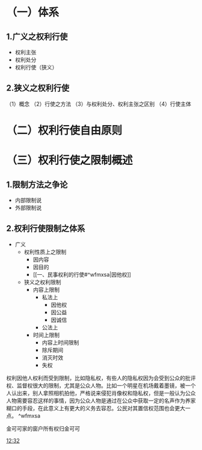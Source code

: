 # （一）体系
## 1.广义之权利行使
- 权利主张
- 权利处分
- 权利行使（狭义）
## 2.狭义之权利行使
（1）概念
（2）行使之方法
（3）与权利处分、权利主张之区别
（4）行使主体
# （二）权利行使自由原则
# （三）权利行使之限制概述
## 1.限制方法之争论
- 内部限制说
- 外部限制说
## 2.权利行使限制之体系
- 广义
	- 权利性质上之限制
		- 因内容
		- 因目的
		- [[一、民事权利的行使#^wfmxsa|因他权]]
	- 狭义之权利限制
		- 内容上限制
			- 私法上
				- 因他权
				- 因公益
				- 因诚信
			- 公法上
		- 时间上限制
			- 内容上时间限制
			- 除斥期间
			- 消灭时效
			- 失权

权利因他人权利而受到限制，比如隐私权，有些人的隐私权因为会受到公众的批评权、监督权很大的限制，尤其是公众人物。比如一个明星在机场戴着墨镜，被一个人认出来，别人拿照相机拍他，严格说来侵犯肖像权和隐私权，但是一般认为公众人物需要容忍这样的事情，因为公众人物是通过在公众中获取一定的名声作为养家糊口的手段，在此意义上有更大的义务去容忍。公民对其置信权范围也会更大一点。 ^wfmxsa

金可可家的窗户所有权归金可可

[12:32](file:///D:/BaiduNetdiskDownload/%E6%B0%91%E6%B3%95%E6%80%BB%E8%AE%BA10.mp4#t=752.355129)